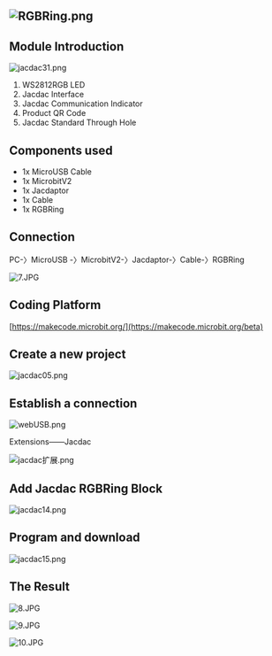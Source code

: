 ## ![RGBRing.png](1656080970908-1d7f2b84-d311-401a-8a61-aaf679722159.png)

## Module Introduction

![jacdac31.png](1656080985265-4d6cbda4-f612-4e63-bd22-0c1f716f871d.png)

1. WS2812RGB LED
2. Jacdac Interface
3. Jacdac Communication Indicator
4. Product QR Code
5. Jacdac Standard Through Hole


## Components used

- 1x MicroUSB Cable
- 1x MicrobitV2
- 1x Jacdaptor
- 1x Cable
- 1x RGBRing


## Connection

PC-〉MicroUSB -〉MicrobitV2-〉Jacdaptor-〉Cable-〉RGBRing

![7.JPG](1655982165268-a58c41b7-8aea-49d3-8a2c-c025ea4d5401.jpeg)

## Coding Platform

[https://makecode.microbit.org/](https://makecode.microbit.org/beta)

## Create a new project

![jacdac05.png](1655889196823-7737c461-b942-43e7-85e8-d36579c1eedd.png)

## Establish a connection

![webUSB.png](1654764235950-bcac15b3-d541-45e1-85cd-fb513f76a2e9.png)

Extensions——Jacdac

![jacdac扩展.png](1654764679183-85a74500-61e1-45f0-a497-a97afe749b58.png)

## Add Jacdac RGBRing Block

![jacdac14.png](1655981806804-3af69de2-92e6-4515-a5be-819f60bfef51.png)

## Program and download

![jacdac15.png](1655981995490-88a7fce7-6711-4c11-aed9-2dbcfd945eb7.png)

## The Result

![8.JPG](1655982196564-ea52ff91-2ecc-4a01-ab00-a2a1ebaadfbb.jpeg)

![9.JPG](1655982202052-20143a9e-d3c0-4bb7-85b3-f1fe559de0e7.jpeg)

![10.JPG](1655982207609-7abb3ae5-b7f6-4818-9c47-b4f6e37dcd18.jpeg)

